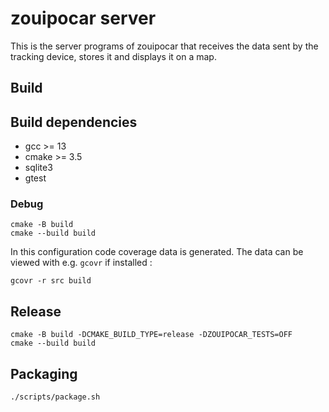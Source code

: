# zouipocar server

This is the server programs of zouipocar that receives the data sent by the tracking device, stores it and displays it on a map.

## Build
## Build dependencies

- gcc >= 13
- cmake >= 3.5
- sqlite3
- gtest

### Debug

    cmake -B build
    cmake --build build

In this configuration code coverage data is generated. The data can be viewed with e.g. `gcovr` if installed :

    gcovr -r src build

## Release

    cmake -B build -DCMAKE_BUILD_TYPE=release -DZOUIPOCAR_TESTS=OFF
    cmake --build build

## Packaging

    ./scripts/package.sh